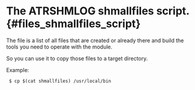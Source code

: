 The ATRSHMLOG shmallfiles script.  {#files_shmallfiles_script}
====================================

The file is a list of all files that are created or
already there and build the tools you need to
operate with the module.

So you can use it to copy those files to a target directory.

Example:

     $ cp $(cat shmallfiles) /usr/local/bin


